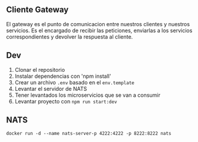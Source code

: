 ## Cliente Gateway
El gateway es el punto de comunicacion entre nuestros clientes y nuestros servicios. Es el encargado de recibir las peticiones, enviarlas a los servicios correspondientes y devolver la respuesta al cliente.


## Dev

1. Clonar el repositorio
2. Instalar dependencias con 'npm install'
3. Crear un archivo `.env` basado en el `env.template`
4. Levantar el servidor de NATS
5. Tener levantados los microservicios que se van a consumir
6. Levantar proyecto con `npm run start:dev`


## NATS

```
docker run -d --name nats-server-p 4222:4222 -p 8222:8222 nats
```